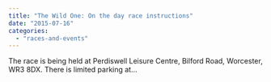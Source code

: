```yaml
---
title: "The Wild One: On the day race instructions"
date: "2015-07-16"
categories: 
  - "races-and-events"
---
```


The race is being held at Perdiswell Leisure Centre, Bilford Road, Worcester, WR3 8DX. There is limited parking at...
